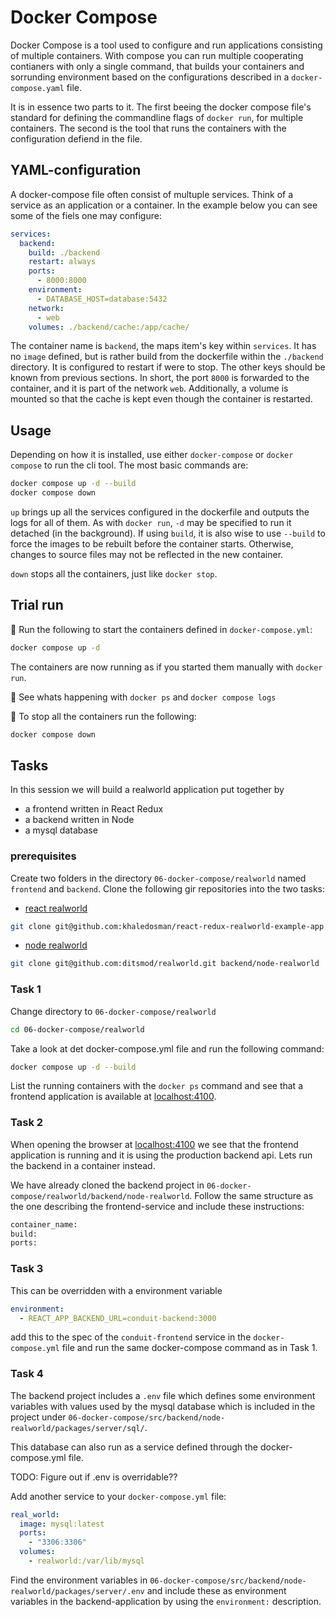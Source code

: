 # Docker Compose

Docker Compose is a tool used to configure and run applications consisting of
multiple containers. With compose you can run multiple cooperating contianers
with only a single command, that builds your containers and sorrunding
environment based on the configurations described in a `docker-compose.yaml`
file.

It is in essence two parts to it. The first beeing the docker compose file's
standard for defining the commandline flags of `docker run`, for multiple
containers. The second is the tool that runs the containers with the
configuration defiend in the file.

## YAML-configuration

A docker-compose file often consist of multuple services. Think of a service as an application or a container. In the example below you can see some of the fiels one may configure:

```yaml
services:
  backend:
    build: ./backend
    restart: always
    ports:
      - 8000:8000
    environment:
      - DATABASE_HOST=database:5432
    network:
      - web
    volumes: ./backend/cache:/app/cache/
```

The container name is `backend`, the maps item's key within `services`. It has
no `image` defined, but is rather build from the dockerfile within the
`./backend` directory. It is configured to restart if were to stop. The other
keys should be known from previous sections. In short, the port `8000` is
forwarded to the container, and it is part of the network `web`. Additionally, a
volume is mounted so that the cache is kept even though the container is
restarted.

## Usage

Depending on how it is installed, use either `docker-compose` or `docker compose` to run the cli tool. The most basic commands are:

```bash
docker compose up -d --build
docker compose down
```

`up` brings up all the services configured in the dockerfile and outputs the
logs for all of them. As with `docker run`, `-d` may be specified to run it
detached (in the background). If using `build`, it is also wise to use `--build`
to force the images to be rebuilt before the container starts. Otherwise,
changes to source files may not be reflected in the new container.

`down` stops all the containers, just like `docker stop`.

## Trial run

📝 Run the following to start the containers defined in `docker-compose.yml`:

```bash
docker compose up -d
```

The containers are now running as if you started them manually with `docker run`.

📝 See whats happening with `docker ps` and `docker compose logs`

📝 To stop all the containers run the following:

```bash
docker compose down
```

## Tasks

In this session we will build a realworld application put together by

- a frontend written in React Redux
- a backend written in Node
- a mysql database

### prerequisites

Create two folders in the directory `06-docker-compose/realworld` named `frontend` and `backend`. Clone the following gir repositories into the two tasks:

- [react realworld](https://github.com/khaledosman/react-redux-realworld-example-app)

```bash
git clone git@github.com:khaledosman/react-redux-realworld-example-app.git frontend/react-realworld
```

- [node realworld](https://github.com/ditsmod/realworld#getting-started)

```bash
git clone git@github.com:ditsmod/realworld.git backend/node-realworld
```

### Task 1

Change directory to `06-docker-compose/realworld`

```bash
cd 06-docker-compose/realworld
```

Take a look at det docker-compose.yml file and run the following command:

```bash
docker compose up -d --build
```

List the running containers with the `docker ps` command and see that a frontend application is available at [localhost:4100](localhost:4100).

### Task 2

When opening the browser at [localhost:4100](localhost:4100) we see that the frontend application is running and it is using the production backend api. Lets run the backend in a container instead. 

We have already cloned the backend project in `06-docker-compose/realworld/backend/node-realworld`. Follow the same structure as the one describing the frontend-service and include these instructions:

```bash
container_name:
build:
ports:
```

### Task 3
This can be overridden with a environment variable

```yaml
environment:
  - REACT_APP_BACKEND_URL=conduit-backend:3000
```

add this to the spec of the `conduit-frontend` service in the `docker-compose.yml` file and run the same docker-compose command as in Task 1.

### Task 4

The backend project includes a `.env` file which defines some environment variables with values used by the mysql database which is included in the project under `06-docker-compose/src/backend/node-realworld/packages/server/sql/`.

This database can also run as a service defined through the docker-compose.yml file.

TODO: Figure out if .env is overridable??

Add another service to your `docker-compose.yml` file:

```yaml
real_world:
  image: mysql:latest
  ports:
    - "3306:3306"
  volumes:
    - realworld:/var/lib/mysql
```

Find the environment variables in `06-docker-compose/src/backend/node-realworld/packages/server/.env` and include these as environment variables in the backend-application by using the `environment:` description.
